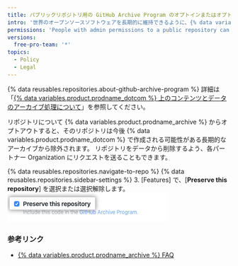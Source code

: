 ```yaml
---
title: パブリックリポジトリ用の GitHub Archive Program のオプトインまたはオプトアウト
intro: '世界のオープンソースソフトウェアを長期的に維持できるように、{% data variables.product.prodname_dotcom %} で {% data variables.product.prodname_archive %} にパブリックリポジトリを含めるかどうかを管理できます。'
permissions: 'People with admin permissions to a public repository can opt into or out of the {% data variables.product.prodname_archive %}.'
versions:
  free-pro-team: '*'
topics:
  - Policy
  - Legal
---
```


{% data reusables.repositories.about-github-archive-program %} 詳細は「[{% data variables.product.prodname_dotcom %} 上のコンテンツとデータのアーカイブ処理について](/github/creating-cloning-and-archiving-repositories/about-archiving-content-and-data-on-github#about-the-github-archive-program)」を参照してください。

リポジトリについて {% data variables.product.prodname_archive %} からオプトアウトすると、そのリポジトリは今後 {% data variables.product.prodname_dotcom %} で作成される可能性がある長期的なアーカイブから除外されます。 リポジトリをデータから削除するよう、各パートナー Organization にリクエストを送ることもできます。

{% data reusables.repositories.navigate-to-repo %}
{% data reusables.repositories.sidebar-settings %}
3. [Features] で、[**Preserve this repository**] を選択または選択解除します。 ![{% data variables.product.prodname_dotcom %} が {% data variables.product.prodname_archive %} にコードを含めることを許可するチェックボックス](/assets/images/help/repository/github-archive-program-checkbox.png)

### 参考リンク
- [{% data variables.product.prodname_archive %} FAQ](https://archiveprogram.github.com/faq/)
